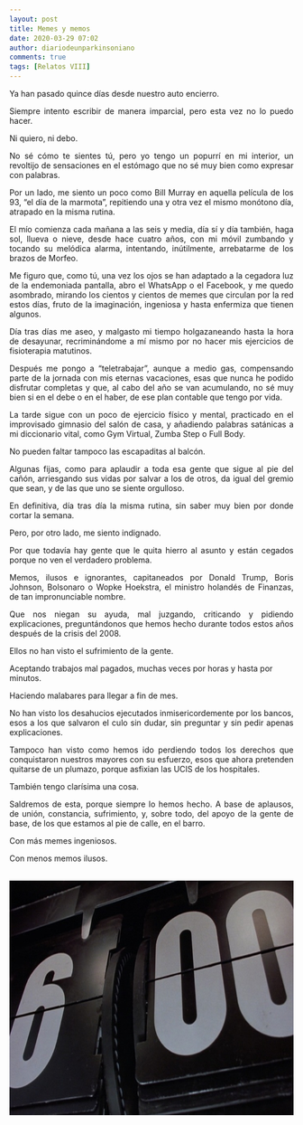 ```yaml
---
layout: post
title: Memes y memos
date: 2020-03-29 07:02
author: diariodeunparkinsoniano
comments: true
tags: [Relatos VIII]
---
```

<p style="text-align:justify;">Ya han pasado quince días desde nuestro auto encierro.</p>
<p style="text-align:justify;">Siempre intento escribir de manera imparcial, pero esta vez no lo puedo hacer.</p>
<p style="text-align:justify;">Ni quiero, ni debo.</p>
<p style="text-align:justify;">No sé cómo te sientes tú, pero yo tengo un popurrí en mi interior, un revoltijo de sensaciones en el estómago que no sé muy bien como expresar con palabras.</p>
<p style="text-align:justify;">Por un lado, me siento un poco como Bill Murray en aquella película de los 93, “el día de la marmota”, repitiendo una y otra vez el mismo monótono día, atrapado en la misma rutina.</p>
<p style="text-align:justify;">El mío comienza cada mañana a las seis y media, día sí y día también, haga sol, llueva o nieve, desde hace cuatro años, con mi móvil zumbando y tocando su melódica alarma, intentando, inútilmente, arrebatarme de los brazos de Morfeo.</p>
<p style="text-align:justify;">Me figuro que, como tú, una vez los ojos se han adaptado a la cegadora luz de la endemoniada pantalla, abro el WhatsApp o el Facebook, y me quedo asombrado, mirando los cientos y cientos de memes que circulan por la red estos días, fruto de la imaginación, ingeniosa y hasta enfermiza que tienen algunos.</p>
<p style="text-align:justify;">Día tras días me aseo, y malgasto mi tiempo holgazaneando hasta la hora de desayunar, recriminándome a mí mismo por no hacer mis ejercicios de fisioterapia matutinos.</p>
<p style="text-align:justify;">Después me pongo a “teletrabajar”, aunque a medio gas, compensando parte de la jornada con mis eternas vacaciones, esas que nunca he podido disfrutar completas y que, al cabo del año se van acumulando, no sé muy bien si en el debe o en el haber, de ese plan contable que tengo por vida.</p>
<p style="text-align:justify;">La tarde sigue con un poco de ejercicio físico y mental, practicado en el improvisado gimnasio del salón de casa, y añadiendo palabras satánicas a mi diccionario vital, como Gym Virtual, Zumba Step o Full Body.</p>
<p style="text-align:justify;">No pueden faltar tampoco las escapaditas al balcón.</p>
<p style="text-align:justify;">Algunas fijas, como para aplaudir a toda esa gente que sigue al pie del cañón, arriesgando sus vidas por salvar a los de otros, da igual del gremio que sean, y de las que uno se siente orgulloso.</p>
<p style="text-align:justify;">En definitiva, día tras día la misma rutina, sin saber muy bien por donde cortar la semana.</p>
<p style="text-align:justify;">Pero, por otro lado, me siento indignado.</p>
<p style="text-align:justify;">Por que todavía hay gente que le quita hierro al asunto y están cegados porque no ven el verdadero problema.</p>
<p style="text-align:justify;">Memos, ilusos e ignorantes, capitaneados por Donald Trump, Boris Johnson, Bolsonaro o Wopke Hoekstra, el ministro holandés de Finanzas, de tan impronunciable nombre.</p>
<p style="text-align:justify;">Que nos niegan su ayuda, mal juzgando, criticando y pidiendo explicaciones, preguntándonos que hemos hecho durante todos estos años después de la crisis del 2008.</p>
Ellos no han visto el sufrimiento de la gente.

Aceptando trabajos mal pagados, muchas veces por horas y hasta por minutos.

Haciendo malabares para llegar a fin de mes.
<p style="text-align:justify;">No han visto los desahucios ejecutados inmisericordemente por los bancos, esos a los que salvaron el culo sin dudar, sin preguntar y sin pedir apenas explicaciones.</p>
<p style="text-align:justify;">Tampoco han visto como hemos ido perdiendo todos los derechos que conquistaron nuestros mayores con su esfuerzo, esos que ahora pretenden quitarse de un plumazo, porque asfixian las UCIS de los hospitales.</p>
<p style="text-align:justify;">También tengo clarísima una cosa.</p>
<p style="text-align:justify;">Saldremos de esta, porque siempre lo hemos hecho. A base de aplausos, de unión, constancia, sufrimiento, y, sobre todo, del apoyo de la gente de base, de los que estamos al pie de calle, en el barro.</p>
<p style="text-align:justify;">Con más memes ingeniosos.</p>
<p style="text-align:justify;">Con menos memos ilusos.</p>
&nbsp;

<img class="img-fluid"  clasXs="alignnone size-full wp-image-930" src="/assets/images/2020/03/el-reloj-con-el-que-arrancaba-la-pelicula.jpg" alt="el-reloj-con-el-que-arrancaba-la-pelicula" width="700" height="415" />
